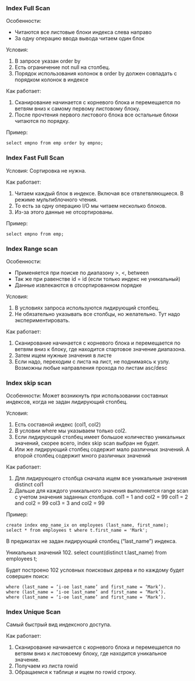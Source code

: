 ### Index Full Scan
Особенности: 
  - Читаются все листовые блоки индекса слева направо
  - За одну операцию ввода вывода читаем один блок

Условия:
  1. В запросе указан order by
  2. Есть ограничение not null на столбец.
  3. Порядок использования колонок в order by должен совпадать с порядком колонок в индексе

Как работает:
  1. Сканирование начинается с корневого блока и перемещается по ветвям вниз к самому первому листовому блоку. 
  2. После прочтения первого листового блока все остальные блоки читаются по порядку.


Пример:
````
select empno from emp order by empno;
````


### Index Fast Full Scan

Условия: Сортировка не нужна.

Как работает:
  1. Читаем каждый блок в индексе. Включая все отвлетвляющиеся. В режиме мультиблочного чтения.
  2. То есть за одну операцию I/O мы читаем несколько блоков. 
  3. Из-за этого данные не отсортированы.


Пример: 
````
select empno from emp;
````

### Index Range scan
Особенности: 
  - Применяется при поиске по диапазону >, <, between
  - Так же при равенстве id = id (если только индекс не уникальный)
  - Данные извлекаются в отсортированном порядке

Условия:
  1. В условиях запроса используются лидирующий столбец. 
  2. Не обязательно указывать все столбцы, но желательно. Тут надо экспериментировать. 

Как работает:
  1. Сканирование начинается с корневого блока и перемещается по ветвям вниз к блоку, где находится стартовое значение диапазона. 
  2. Затем ищем нужные значения в листе
  3. Если надо, переходим с листа на лист, не поднимаясь к узлу. Возможны любые направления прохода по листам asc/desc


### Index skip scan
Особенности: Может возникнуть при использовании составных индексов, когда не задан лидирующий столбец.

Условия:
  1. Есть составной индекс (col1, col2)
  2. В условии where мы указываем только col2.
  3. Если лидирующий столбец имеет большое количество уникальных значений, скорее всего, index skip scan выбран не будет.
  4. Или же лидирующий столбец содержит мало различных значений. А второй столбец содержит много различных значений

Как работает:
  1. Для лидирующего столбца сначала ищем все уникальные значения distinct col1
  2. Дальше для каждого уникального значения выполняется range scan с учетом значения заданных столбцов.
     сol1 = 1 and col2 = 99
     col1 = 2 and col2 = 99
     col3 = 3 and col2 = 99 

Пример:
````
create index emp_name_ix on employees (last_name, first_name);
select * from employees t where t.first_name = 'Mark';
````

В предикатах не задан лидирующий столбец (“last_name”) индекса.

Уникальных значений 102. select count(distinct t.last_name) from employees t;

Будет построено 102 условных поисковых дерева и по каждому будет совершен поиск:
````
where (last_name = ‘i-ое last_name’ and first_name = ‘Mark’).
where (last_name = ‘i-ое last_name’ and first_name = ‘Mark’).
where (last_name = ‘i-ое last_name’ and first_name = ‘Mark’).
````


### Index Unique Scan
Самый быстрый вид индексного доступа.

Как работает:
  1. Сканирование начинается с корневого блока и перемещается по ветвям вниз к листовоему блоку, где находится уникальное значение. 
  2. Получаем из листа rowid
  3. Обращаемся к таблице и ищем по rowid строку. 
